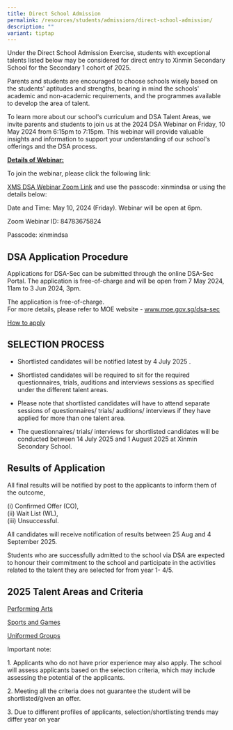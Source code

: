 ```yaml
---
title: Direct School Admission
permalink: /resources/students/admissions/direct-school-admission/
description: ""
variant: tiptap
---
```

<p>Under the Direct School Admission Exercise, students with exceptional
talents listed below may be considered for direct entry to Xinmin Secondary
School for the Secondary 1 cohort of 2025.</p>
<p>Parents and students are encouraged to choose schools wisely based on
the students' aptitudes and strengths, bearing in mind the schools' academic
and non-academic requirements, and the programmes available to develop
the area of talent.</p>
<p>To learn more about our school's curriculum and DSA Talent Areas, we invite
parents and students to join us at the 2024 DSA Webinar on Friday, 10 May
2024 from 6:15pm to 7:15pm. This webinar will provide valuable insights
and information to support your understanding of our school's offerings
and the DSA process.</p>
<p></p>
<p><strong><u>Details of Webinar:</u></strong>
</p>
<p>To join the webinar, please click the following link:</p>
<p><a href="https://moe-singapore.zoom.us/j/84783675824" rel="noopener noreferrer nofollow" target="_blank">XMS DSA Webinar Zoom Link</a> and
use the passcode: xinmindsa or using the details below:</p>
<p>Date and Time: May 10, 2024 (Friday). Webinar will be open at 6pm.</p>
<p>Zoom Webinar ID: 84783675824</p>
<p>Passcode: xinmindsa</p>
<h2>DSA Application Procedure</h2>
<p>Applications for DSA-Sec can be submitted through the online DSA-Sec Portal.
The application is free-of-charge and will be open from 7 May 2024, 11am
to 3 Jun 2024, 3pm.</p>
<p>The application is free-of-charge.
<br>For more details, please refer to MOE website -&nbsp;<a href="http://www.moe.gov.sg/dsa-sec" rel="noopener noreferrer nofollow" target="_blank"><u>www.moe.gov.sg/dsa-sec</u></a>
</p>
<p><a href="https://www.moe.gov.sg/secondary/dsa/application" rel="noopener noreferrer nofollow" target="_blank">How to apply</a>
</p>
<h2>SELECTION PROCESS</h2>
<ul data-tight="true" class="tight">
<li>
<p>Shortlisted candidates will be notified latest by 4 July 2025 .</p>
</li>
<li>
<p>Shortlisted candidates will be required to sit for the required questionnaires,
trials, auditions and interviews sessions as specified under the different
talent areas.</p>
</li>
<li>
<p>Please note that shortlisted candidates will have to attend separate sessions
of questionnaires/ trials/ auditions/ interviews if they have applied for
more than one talent area.</p>
</li>
<li>
<p>The questionnaires/ trials/ interviews for shortlisted candidates will
be conducted between 14 July 2025 and 1 August 2025 at Xinmin Secondary
School.</p>
</li>
</ul>
<h2>Results of Application</h2>
<p>All final results will be notified by post to the applicants to inform
them of the outcome,</p>
<p>(i) Confirmed Offer (CO),
<br>(ii) Wait List (WL),
<br>(iii) Unsuccessful.</p>
<p>All candidates will receive notification of results between 25 Aug and
4 September 2025.</p>
<p>Students who are successfully admitted to the school via DSA are expected
to honour their commitment to the school and participate in the activities
related to the talent they are selected for from year 1- 4/5.</p>
<h2>2025 Talent Areas and Criteria</h2>
<p><a href="/files/Direct School Admissions/2025/Performing_Arts_2025.pdf" rel="noopener nofollow" target="_blank">Performing Arts</a>
</p>
<p><a href="/files/Direct School Admissions/2025/Sports_and_Games_2025.pdf" rel="noopener nofollow" target="_blank">Sports and Games</a>
</p>
<p><a href="/files/Direct School Admissions/2025/Uniformed_Groups_2025.pdf" rel="noopener nofollow" target="_blank">Uniformed Groups</a>
</p>
<p></p>
<p>Important note:</p>
<p>1. Applicants who do not have prior experience may also apply. The school
will assess applicants based on the selection criteria, which may include
assessing the potential of the applicants.</p>
<p>2. Meeting all the criteria does not guarantee the student will be shortlisted/given
an offer.</p>
<p>3. Due to different profiles of applicants, selection/shortlisting trends
may differ year on year</p>
<p></p>
<p></p>